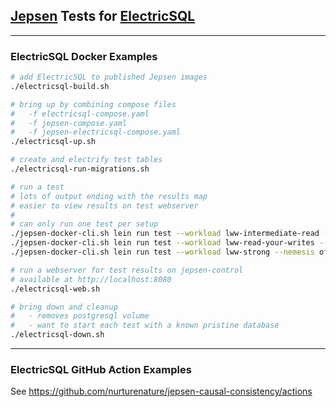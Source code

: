 ## [Jepsen](https://github.com/jepsen-io/jepsen) Tests for [ElectricSQL](https://github.com/electric-sql/electric)

----

### ElectricSQL Docker Examples

```bash
# add ElectricSQL to published Jepsen images 
./electricsql-build.sh

# bring up by combining compose files
#   -f electricsql-compose.yaml
#   -f jepsen-compose.yaml
#   -f jepsen-electricsql-compose.yaml
./electricsql-up.sh

# create and electrify test tables
./electricsql-run-migrations.sh

# run a test
# lots of output ending with the results map
# easier to view results on test webserver
#
# can only run one test per setup
./jepsen-docker-cli.sh lein run test --workload lww-intermediate-read --rate 10 --time-limit 30
./jepsen-docker-cli.sh lein run test --workload lww-read-your-writes --rate 10 --time-limit 30
./jepsen-docker-cli.sh lein run test --workload lww-strong --nemesis offline-online --rate 10 --time-limit 100

# run a webserver for test results on jepsen-control
# available at http://localhost:8080
./electricsql-web.sh

# bring down and cleanup
#   - removes postgresql volume
#   - want to start each test with a known pristine database
./electricsql-down.sh
```

----

### ElectricSQL GitHub Action Examples

See https://github.com/nurturenature/jepsen-causal-consistency/actions
